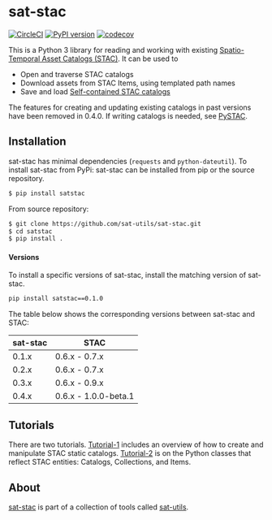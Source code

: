 # sat-stac

[![CircleCI](https://circleci.com/gh/sat-utils/sat-stac.svg?style=svg&circle-token=ef97f3eea6cf901646fc2951e5a941686456b0da)](https://circleci.com/gh/sat-utils/sat-stac) [![PyPI version](https://badge.fury.io/py/sat-stac.svg)](https://badge.fury.io/py/sat-stac) [![codecov](https://codecov.io/gh/sat-utils/sat-stac/branch/master/graph/badge.svg)](https://codecov.io/gh/sat-utils/sat-stac)

This is a Python 3 library for reading and working with existing [Spatio-Temporal Asset Catalogs (STAC)](https://github.com/radiantearth/stac-spec). It can be used to

- Open and traverse STAC catalogs
- Download assets from STAC Items, using templated path names
- Save and load [Self-contained STAC catalogs](https://github.com/radiantearth/stac-spec/tree/v0.9.0-rc1/extensions/single-file-stac)

The features for creating and updating existing catalogs in past versions have been removed in 0.4.0. If writing catalogs is needed, see [PySTAC](https://github.com/azavea/pystac).

## Installation

sat-stac has minimal dependencies (`requests` and `python-dateutil`). To install sat-stac from PyPi:
sat-stac can be installed from pip or the source repository. 

```bash
$ pip install satstac
```

From source repository:

```bash
$ git clone https://github.com/sat-utils/sat-stac.git
$ cd satstac
$ pip install .
```


#### Versions
To install a specific versions of sat-stac, install the matching version of sat-stac. 

```bash
pip install satstac==0.1.0
```

The table below shows the corresponding versions between sat-stac and STAC:

| sat-stac | STAC  |
| -------- | ----  |
| 0.1.x    | 0.6.x - 0.7.x |
| 0.2.x    | 0.6.x - 0.7.x |
| 0.3.x    | 0.6.x - 0.9.x |
| 0.4.x    | 0.6.x - 1.0.0-beta.1 |

## Tutorials

There are two tutorials. [Tutorial-1](tutorial-1.ipynb) includes an overview of how to create and manipulate STAC static catalogs. [Tutorial-2](tutorial-2.ipynb) is on the Python classes that reflect STAC entities: Catalogs, Collections, and Items.

## About
[sat-stac](https://github.com/sat-utils/sat-stac) is part of a collection of tools called [sat-utils](https://github.com/sat-utils).
